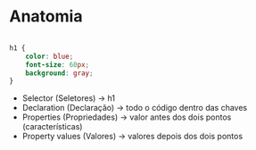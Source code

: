 # Anatomia

```css

h1 {
    color: blue;
    font-size: 60px;
    background: gray;
}

```

* Selector (Seletores) -> h1
* Declaration (Declaração) -> todo o código dentro das chaves
* Properties (Propriedades) -> valor antes dos dois pontos (características)
* Property values (Valores) -> valores depois dos dois pontos 

